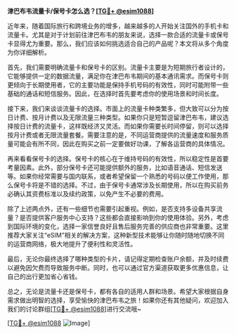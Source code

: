 **津巴布韦流量卡/保号卡怎么选？[[TG💪+ @esim1088](https://t.me/s/esim1088)]**

近年来，随着国际旅行和跨境业务的增多，越来越多的人开始关注国外的手机卡和流量卡。尤其是对于计划前往津巴布韦的朋友来说，选择一款合适的流量卡或保号卡显得尤为重要。那么，我们应该如何挑选适合自己的产品呢？本文将从多个角度为你详细解析。

首先，我们需要明确流量卡和保号卡的区别。流量卡主要是为短期旅行者设计的，它能够提供一定的数据流量，满足你在津巴布韦期间的基本通讯需求。而保号卡则更倾向于长期使用者，它的主要功能是保持手机号码的有效性，同时可能附带一些基础的通话和短信服务。因此，在选择时首先要考虑你的使用场景和时间长度。

接下来，我们来谈谈流量卡的选择。市面上的流量卡种类繁多，但大致可以分为按日计费、按月计费以及无限流量三种类型。如果你只是短暂逗留津巴布韦，建议选择按日计费的流量卡，这样既经济又灵活。而如果你需要长时间停留，则可以选择按月计费或者无限流量套餐。需要注意的是，不同运营商提供的流量速度和服务质量可能会有所不同，因此在购买之前一定要做好功课，了解各运营商的具体情况。

再来看看保号卡的选择。保号卡的核心在于维持号码的有效性，所以稳定性是首要考量因素。此外，部分保号卡还可能提供额外的服务，比如语音通话、短信发送等。如果你经常需要与国内联系，或者希望保留一个熟悉的号码以便工作使用，那么保号卡将是不错的选择。不过，由于保号卡通常涉及长期使用，所以在购买前务必确认其资费标准以及续约政策，以免产生不必要的费用。

除了上述两点外，还有一些细节也需要引起重视。例如，是否支持多设备共享流量？是否提供客户服务中心支持？这些都会直接影响到你的使用体验。另外，考虑到国际环境的变化，选择一家信誉良好且售后服务完善的供应商也非常重要。这里推荐大家关注“eSIM”相关的解决方案，这种新型技术能够让你随时随地切换不同的运营商网络，极大地提升了便利性和灵活性。

最后，无论你最终选择了哪种类型的卡片，请记得定期检查账户余额，并及时续费以避免因欠费而导致服务中断。同时，也可以通过官方渠道获取更多优惠信息，让自己的出行更加省心省钱。

总之，无论是流量卡还是保号卡，都有各自的适用人群和场景。希望大家根据自身需求做出明智的选择，享受愉快的津巴布韦之旅！如果你还有其他疑问，欢迎加入我们的讨论群组[[TG💪+ @esim1088](https://t.me/s/esim1088)]进行交流哦~

[[TG💪+ @esim1088](https://t.me/s/esim1088) ![Image](https://i.postimg.cc/4NQfJmqS/Snipaste-2025-05-13-00-14-12.png)]